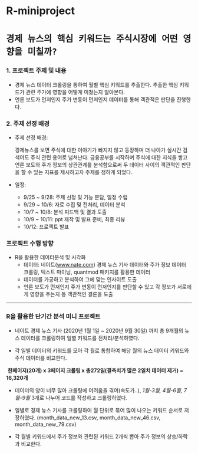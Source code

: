 # R-miniproject

# `경제 뉴스의 핵심 키워드는 주식시장에 어떤 영향을 미칠까?`

### 1. 프로젝트 주제 및 내용

- 경제 뉴스 데이터 크롤링을 통하여 월별 핵심 키워드를 추출한다. 추출한 핵심 키워드가 관련 주가에 영향을 어떻게 미쳤는지 알아본다.
- 언론 보도가 먼저인지 주가 변동이 먼저인지 데이터를 통해 객관적은 판단을 진행한다.

### 2. 주제 선정 배경

- 주제 선정 배경: 

  경제뉴스를 보면 주식에 대한 이야기가 빠지지 않고 등장하며 더 나아가 실시간 검색어도 주식 관련 용어로 넘쳐난다. 금융공부를 시작하며 주식에 대한 지식을 쌓고 언론 보도와 주가 정보의 상관관계를 분석함으로써 두 데이터 사이의 객관적인 판단을 할 수 있는 지표를 제시하고자 주제를 정하게 되었다.

- 일정:

  - 9/25 ~ 9/28: 주제 선정 및 기능 분담, 일정 수립
  - 9/29 ~ 10/6: 자료 수집 및 전처리, 데이터 분석
  - 10/7 ~ 10/8: 분석 피드백 및 결과 도출
  - 10/9 ~ 10/11: ppt 제작 및 발표 준비, 최종 리뷰
  - 10/12: 프로젝트 발표


### 프로젝트 수행 방향

- R을 활용한 데이터분석 및 시각화
  - 데이터: 네이트(www.nate.com) 경제 뉴스 기사 데이터와 주가 정보 데이터 크롤링, 텍스트 마이닝, quantmod 패키지를 활용한 데이터
  - 데이터를 가공하고 분석하여 그에 맞는 인사이트 도출
  - 언론 보도가 먼저인지 주가 변동이 먼저인지를 판단할 수 있고 각 정보가 서로에게 영향을 주는지 등 객관적인 결론을 도출

---

### R을 활용한 단기간 분석 미니 프로젝트

- 네이트 경제 뉴스 기사 (2020년 1월 1일 ~ 2020년 9월 30일) 까지 총 9개월의 뉴스 데이터를 크롤링하여 일별 키워드를 전처리/분석하였다.

- 각 일별 데이터의 키워드를 모아 각 월로 통합하여 해당 월의 뉴스 데이터 키워드와 주식 데이터를 비교한다. 

​           **한페이지(20개) x 3페이지 크롤링 x 총272일(결측치가 많은 2일치 데이터 제거) = 16,320개**

- 데이터의 양이 너무 많아 크롤링에 어려움을 겪어(속도가..), *1월-3월, 4월-6월, 7월-9월* 3개로 나누어 코드를 작성하고 크롤링하였다. 

- 일별로 경제 뉴스 기사를 크롤링하여 월 단위로 묶어 많이 나오는 키워드 순서로 저장하였다. (month_data_new_13.csv, month_data_new_46.csv, month_data_new_79.csv)
- 각 월별 키워드에서 주가 정보와 관련된 키워드 2개씩 뽑아 주가 정보의 상승/하락과 비교한다.






